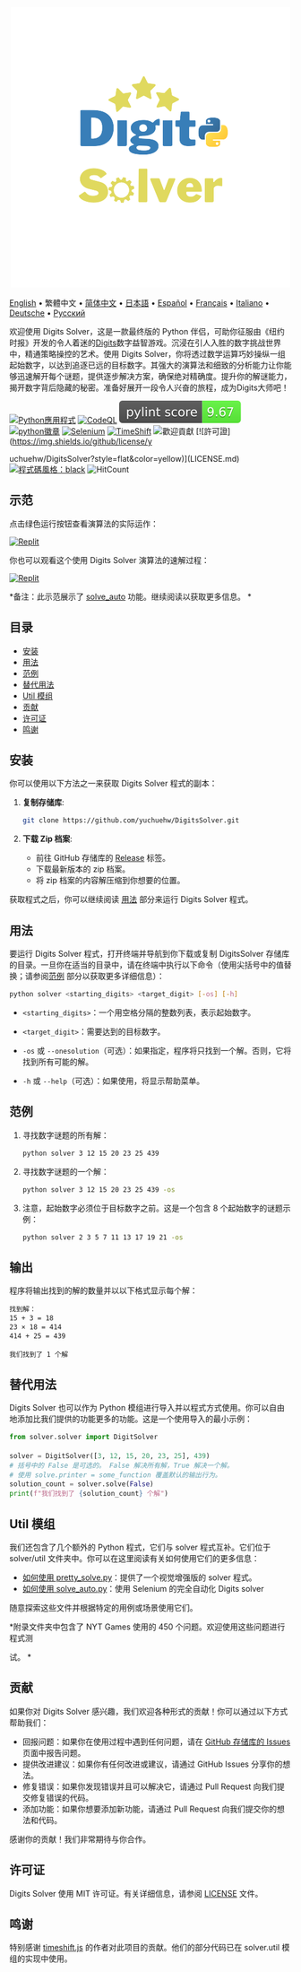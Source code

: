 <p align="center">
    <picture>
      <img 
        src="https://raw.githubusercontent.com/yuchuehw/DigitsSolver/main/new_logo.png" 
        alt="Digits Solver icon"
        width="500"
       />
    </picture>
<p>

[English](README_en.md)
 • 繁體中文
 • [简体中文](README_zh-CN.md)
 • [日本語](README_ja.md)
 • [Español](README_es.md)
 • [Français](README_fr.md)
 • [Italiano](README_it.md)
 • [Deutsche](README_de.md)
 • [Русский](README_ru.md)

欢迎使用 Digits Solver，这是一款最终版的 Python 伴侣，可助你征服由《纽约时报》开发的令人着迷的[Digits](https://www.nytimes.com/games/digits)数字益智游戏。沉浸在引人入胜的数字挑战世界中，精通策略操控的艺术。使用 Digits Solver，你将透过数学运算巧妙操纵一组起始数字，以达到追逐已远的目标数字。其强大的演算法和细致的分析能力让你能够迅速解开每个谜题，提供逐步解决方案，确保绝对精确度。提升你的解谜能力，揭开数字背后隐藏的秘密。准备好展开一段令人兴奋的旅程，成为Digits大师吧！

[![Python應用程式](https://github.com/yuchuehw/DigitsSolver/actions/workflows/python-app.yml/badge.svg)](https://github.com/yuchuehw/DigitsSolver/actions/workflows/python-app.yml)
[![CodeQL](https://github.com/yuchuehw/DigitsSolver/actions/workflows/github-code-scanning/codeql/badge.svg)](https://github.com/yuchuehw/DigitsSolver/actions/workflows/github-code-scanning/codeql)
[![PyLint分數](https://raw.githubusercontent.com/yuchuehw/DigitsSolver/main/pylint_badge.svg)](pylint.out)
<br>
[![python徽章](https://img.shields.io/badge/Python-3776AB?style=flat&for-the-badge&logo=python&logoColor=white)](https://www.python.org/)
[![Selenium](https://img.shields.io/badge/Selenium-grey.svg?style=flat&logo=selenium)](https://www.selenium.dev/)
[![TimeShift](https://img.shields.io/badge/TimeShift.js-grey.svg?style=flat&logo=javascript)](https://github.com/plaa/TimeShift-js)
![歡迎貢獻](https://img.shields.io/badge/contributions-welcome-brightgreen.svg?style=flat&color=pink)
[![許可證](https://img.shields.io/github/license/y

uchuehw/DigitsSolver?style=flat&color=yellow)](LICENSE.md)
[![程式碼風格：black](https://img.shields.io/badge/code%20style-black-000000.svg)](https://github.com/psf/black)
![HitCount](https://hits.dwyl.com/yuchuehw/DigitsSolver.svg?style=flat)

## 示范
点击绿色运行按钮查看演算法的实际运作：

[![Replit](https://img.shields.io/badge/DEMO-REPL.IT-purple.svg?style=flat&logo=replit)](https://replit.com/@yuchuehw/DigitsSolver)

你也可以观看这个使用 Digits Solver 演算法的速解过程：

[![Replit](https://img.shields.io/badge/DEMO-YOUTUBE-purple.svg?style=flat&logo=youtube)](https://www.youtube.com/watch?v=se2OdZnEHHA)

*备注：此示范展示了 [solve_auto](solveAuto.md) 功能。继续阅读以获取更多信息。 *

## 目录

- [安装](#安装)
- [用法](#用法)
- [范例](#范例)
- [替代用法](#替代用法)
- [Util 模组](#Util-模组)
- [贡献](#贡献)
- [许可证](#许可证)
- [鸣谢](#鸣谢)

## 安装

你可以使用以下方法之一来获取 Digits Solver 程式的副本：

1. **复制存储库**:
   ```bash
   git clone https://github.com/yuchuehw/DigitsSolver.git
   ```

2. **下载 Zip 档案**:
   - 前往 GitHub 存储库的 [Release](https://github.com/yuchuehw/DigitsSolver/releases) 标签。
   - 下载最新版本的 zip 档案。
   - 将 zip 档案的内容解压缩到你想要的位置。

获取程式之后，你可以继续阅读 [用法](#usage) 部分来运行 Digits Solver 程式。

## 用法

要运行 Digits Solver 程式，打开终端并导航到你下载或复制 DigitsSolver 存储库的目录。一旦你在适当的目录中，请在终端中执行以下命令（使用尖括号中的值替换；请参阅[范例](#example) 部分以获取更多详细信息）：

```bash
python solver <starting_digits> <target_digit> [-os] [-h]
```

- `<starting_digits>`：一个用空格分隔的整数列表，表示起始数字。


- `<target_digit>`：需要达到的目标数字。
- `-os` 或 `--onesolution`（可选）：如果指定，程序将只找到一个解。否则，它将找到所有可能的解。
- `-h` 或 `--help`（可选）：如果使用，将显示帮助菜单。

## 范例

1. 寻找数字谜题的所有解：
   ```bash
   python solver 3 12 15 20 23 25 439
   ```

2. 寻找数字谜题的一个解：
   ```bash
   python solver 3 12 15 20 23 25 439 -os
   ```


3. 注意，起始数字必须位于目标数字之前。这是一个包含 8 个起始数字的谜题示例：
   ```bash
   python solver 2 3 5 7 11 13 17 19 21 -os
   ```

## 输出

程序将输出找到的解的数量并以以下格式显示每个解：

```
找到解：
15 + 3 = 18
23 × 18 = 414
414 + 25 = 439

我们找到了 1 个解
```

## 替代用法

Digits Solver 也可以作为 Python 模组进行导入并以程式方式使用。你可以自由地添加比我们提供的功能更多的功能。这是一个使用导入的最小示例：

```python
from solver.solver import DigitSolver

solver = DigitSolver([3, 12, 15, 20, 23, 25], 439)
# 括号中的 False 是可选的。 False 解决所有解，True 解决一个解。
# 使用 solve.printer = some_function 覆盖默认的输出行为。
solution_count = solver.solve(False)
print(f"我们找到了 {solution_count} 个解")
```

## Util 模组

我们还包含了几个额外的 Python 程式，它们与 solver 程式互补。它们位于 solver/util 文件夹中。你可以在这里阅读有关如何使用它们的更多信息：

- [如何使用 pretty_solve.py](prettySolve.md)：提供了一个视觉增强版的 solver 程式。
- [如何使用 solve_auto.py](solveAuto.md)：使用 Selenium 的完全自动化 Digits solver

随意探索这些文件并根据特定的用例或场景使用它们。

*附录文件夹中包含了 NYT Games 使用的 450 个问题。欢迎使用这些问题进行程式测

试。 *

## 贡献

如果你对 Digits Solver 感兴趣，我们欢迎各种形式的贡献！你可以通过以下方式帮助我们：

- 回报问题：如果你在使用过程中遇到任何问题，请在 [GitHub 存储库的 Issues](https://github.com/yuchuehw/DigitsSolver/issues) 页面中报告问题。
- 提供改进建议：如果你有任何改进或建议，请通过 GitHub Issues 分享你的想法。
- 修复错误：如果你发现错误并且可以解决它，请通过 Pull Request 向我们提交修复错误的代码。
- 添加功能：如果你想要添加新功能，请通过 Pull Request 向我们提交你的想法和代码。

感谢你的贡献！我们非常期待与你合作。

## 许可证

Digits Solver 使用 MIT 许可证。有关详细信息，请参阅 [LICENSE](LICENSE.md) 文件。

## 鸣谢

特别感谢 [timeshift.js](https://github.com/plaa/TimeShift-js) 的作者对此项目的贡献。他们的部分代码已在 solver.util 模组的实现中使用。
